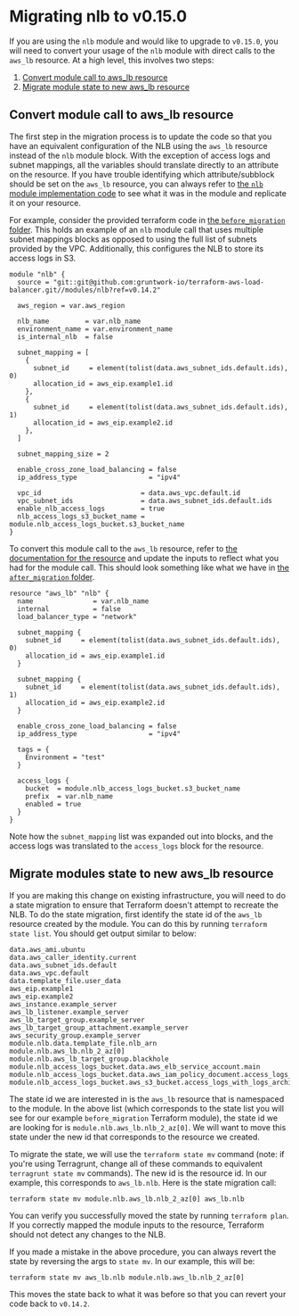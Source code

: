 # Migrating nlb to v0.15.0

If you are using the `nlb` module and would like to upgrade to `v0.15.0`, you will need to convert your usage of the
`nlb` module with direct calls to the `aws_lb` resource. At a high level, this involves two steps:

1. [Convert module call to aws_lb resource](#convert-module-call-to-aws_lb-resource)
1. [Migrate module state to new aws_lb resource](#migrate-module-state-to-new-aws_lb-resource)


## Convert module call to aws_lb resource

The first step in the migration process is to update the code so that you have an equivalent configuration of the NLB
using the `aws_lb` resource instead of the `nlb` module block. With the exception of access logs and subnet mappings,
all the variables should translate directly to an attribute on the resource. If you have trouble identifying which
attribute/subblock should be set on the `aws_lb` resource, you can always refer to [the `nlb` module implementation
code](https://github.com/gruntwork-io/terraform-aws-load-balancer/tree/v0.14.2/modules/nlb) to see what it was in the module
and replicate it on your resource.

For example, consider the provided terraform code in [the `before_migration` folder](./before_migration/main.tf). This
holds an example of an `nlb` module call that uses multiple subnet mappings blocks as opposed to using the full list of
subnets provided by the VPC. Additionally, this configures the NLB to store its access logs in S3.

```
module "nlb" {
  source = "git::git@github.com:gruntwork-io/terraform-aws-load-balancer.git//modules/nlb?ref=v0.14.2"

  aws_region = var.aws_region

  nlb_name         = var.nlb_name
  environment_name = var.environment_name
  is_internal_nlb  = false

  subnet_mapping = [
    {
      subnet_id     = element(tolist(data.aws_subnet_ids.default.ids), 0)
      allocation_id = aws_eip.example1.id
    },
    {
      subnet_id     = element(tolist(data.aws_subnet_ids.default.ids), 1)
      allocation_id = aws_eip.example2.id
    },
  ]

  subnet_mapping_size = 2

  enable_cross_zone_load_balancing = false
  ip_address_type                  = "ipv4"

  vpc_id                         = data.aws_vpc.default.id
  vpc_subnet_ids                 = data.aws_subnet_ids.default.ids
  enable_nlb_access_logs         = true
  nlb_access_logs_s3_bucket_name = module.nlb_access_logs_bucket.s3_bucket_name
}
```

To convert this module call to the `aws_lb` resource, refer to [the documentation for the
resource](https://www.terraform.io/docs/providers/aws/r/lb.html) and update the inputs to reflect what you had for the
module call. This should look something like what we have in [the `after_migration` folder](./after_migration/main.tf).

```
resource "aws_lb" "nlb" {
  name               = var.nlb_name
  internal           = false
  load_balancer_type = "network"

  subnet_mapping {
    subnet_id     = element(tolist(data.aws_subnet_ids.default.ids), 0)
    allocation_id = aws_eip.example1.id
  }

  subnet_mapping {
    subnet_id     = element(tolist(data.aws_subnet_ids.default.ids), 1)
    allocation_id = aws_eip.example2.id
  }

  enable_cross_zone_load_balancing = false
  ip_address_type                  = "ipv4"

  tags = {
    Environment = "test"
  }

  access_logs {
    bucket  = module.nlb_access_logs_bucket.s3_bucket_name
    prefix  = var.nlb_name
    enabled = true
  }
}
```

Note how the `subnet_mapping` list was expanded out into blocks, and the access logs was translated to the
`access_logs` block for the resource.

## Migrate modules state to new aws_lb resource

If you are making this change on existing infrastructure, you will need to do a state migration to ensure that Terraform
doesn't attempt to recreate the NLB. To do the state migration, first identify the state id of the `aws_lb` resource
created by the module. You can do this by running `terraform state list`. You should get output similar to below:

```
data.aws_ami.ubuntu
data.aws_caller_identity.current
data.aws_subnet_ids.default
data.aws_vpc.default
data.template_file.user_data
aws_eip.example1
aws_eip.example2
aws_instance.example_server
aws_lb_listener.example_server
aws_lb_target_group.example_server
aws_lb_target_group_attachment.example_server
aws_security_group.example_server
module.nlb.data.template_file.nlb_arn
module.nlb.aws_lb.nlb_2_az[0]
module.nlb.aws_lb_target_group.blackhole
module.nlb_access_logs_bucket.data.aws_elb_service_account.main
module.nlb_access_logs_bucket.data.aws_iam_policy_document.access_logs_bucket_policy
module.nlb_access_logs_bucket.aws_s3_bucket.access_logs_with_logs_archived_only[0]
```

The state id we are interested in is the `aws_lb` resource that is namespaced to the module. In the above list (which
corresponds to the state list you will see for our example `before_migration` Terraform module), the state id we are
looking for is `module.nlb.aws_lb.nlb_2_az[0]`. We will want to move this state under the new id that corresponds to the
resource we created.

To migrate the state, we will use the `terraform state mv` command (note: if you're using Terragrunt, change all of
these commands to equivalent `terragrunt state mv` commands). The new id is the resource id. In our example, this
corresponds to `aws_lb.nlb`. Here is the state migration call:

```
terraform state mv module.nlb.aws_lb.nlb_2_az[0] aws_lb.nlb
```

You can verify you successfully moved the state by running `terraform plan`. If you correctly mapped the module inputs
to the resource, Terraform should not detect any changes to the NLB.

If you made a mistake in the above procedure, you can always revert the state by reversing the args to `state mv`. In
our example, this will be:

```
terraform state mv aws_lb.nlb module.nlb.aws_lb.nlb_2_az[0]
```

This moves the state back to what it was before so that you can revert your code back to `v0.14.2`.
